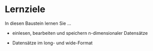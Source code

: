 # Lernziele
In diesen Baustein lernen Sie ...

- einlesen, bearbeiten und speichern n-dimensionaler Datensätze

- Datensätze im long- und wide-Format